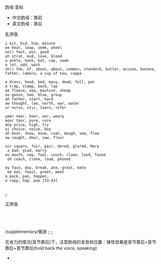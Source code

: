 
韵母 音标

- 中文韵母：靠前
- 英文韵母：靠后

乱序版
```
i kit, bid, him, minute
ee heat, leap, seek, wheel
oo() foot, put, good
uh strut, mud, love, blood
a ankle, bank, bat, cap, swam
o lot, odd, wash
uh() the, of, about, about, common, standard, butter, accuse, banana, father, camera, a cup of tea, cuppa

e dress, head, bed, many, dead, fell, pen
a trap, stamp, back, lap
ee fleece, sea, machine, sheep
oo goose, two, blue, group
ah father, start, hard
aw thought, law, north, war, water
ur nurse, stir, learn, refer

yeer near, hear, ear, weary
woor tour, pure, cure
ahy price, high, try
oi choice, noise, boy
oh boat, show, know, coat, dough, sew, flow
aw caught, door, saw, floor

air square, fair, pair, dared, glared, Mary
 a dad, glad, marry
ou mouth, now, fowl, couch, clown, loud, found
 oh coach, clone, load, phoned

ey face, day, break, ate, great, mate
 ee eat, feast, greet, meet
a pack, pan, happen, 
o copy, hop, pop [33:43]


```
[-]()

正序版
```




```

/supplementary/傲游
[-](https://www.v2ex.com/t/173201)
[-](http://www.dictionary.com/pronunciation/Spell_pron_key)

在省力的情况(音节靠后)下，注意韵母的发音和位置：弹性效果是音节靠后+音节靠后+音节靠后(hold back the voice, speaking)

-
